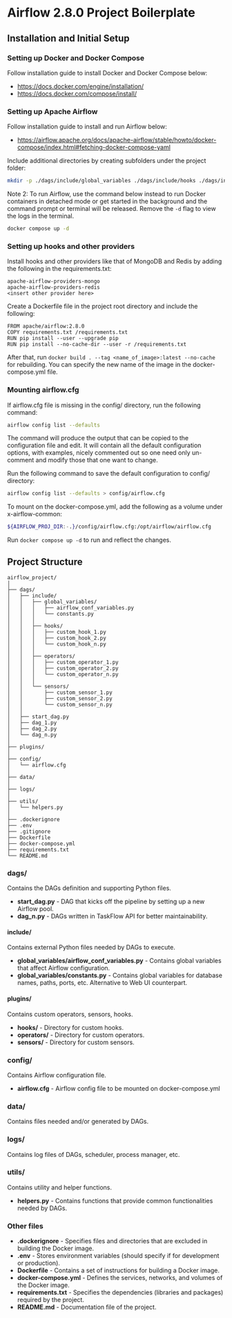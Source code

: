# Airflow 2.8.0 Project Boilerplate

## Installation and Initial Setup

### Setting up Docker and Docker Compose
Follow installation guide to install Docker and Docker Compose below:
- https://docs.docker.com/engine/installation/
- https://docs.docker.com/compose/install/

### Setting up Apache Airflow
Follow installation guide to install and run Airflow below:
- https://airflow.apache.org/docs/apache-airflow/stable/howto/docker-compose/index.html#fetching-docker-compose-yaml

Include additional directories by creating subfolders under the project folder:
```bash
mkdir -p ./dags/include/global_variables ./dags/include/hooks ./dags/include/operators ./dags/include/sensors ./data ./utils
```

Note 2: To run Airflow, use the command below instead to run Docker containers in detached mode or get started in the background and the command prompt or terminal will be released. Remove the ```-d``` flag to view the logs in the terminal.
```bash
docker compose up -d
```

### Setting up hooks and other providers

Install hooks and other providers like that of MongoDB and Redis by adding the following in the requirements.txt:
```
apache-airflow-providers-mongo
apache-airflow-providers-redis
<insert other provider here>
```

Create a Dockerfile file in the project root directory and include the following:
```
FROM apache/airflow:2.8.0
COPY requirements.txt /requirements.txt
RUN pip install --user --upgrade pip
RUN pip install --no-cache-dir --user -r /requirements.txt
```

After that, run ```docker build . --tag <name_of_image>:latest --no-cache``` for rebuilding. You can specify the new name of the image in the docker-compose.yml file.


### Mounting airflow.cfg

If airflow.cfg file is missing in the config/ directory, run the following command:
```bash
airflow config list --defaults
```

The command will produce the output that can be copied to the configuration file and edit. It will contain all the default configuration options, with examples, nicely commented out so one need only un-comment and modify those that one want to change.

Run the following command to save the default configuration to config/ directory:

```bash
airflow config list --defaults > config/airflow.cfg
```

To mount on the docker-compose.yml, add the following as a volume under x-airflow-common:
```bash
${AIRFLOW_PROJ_DIR:-.}/config/airflow.cfg:/opt/airflow/airflow.cfg
```

Run ```docker compose up -d``` to run and reflect the changes.


## Project Structure

```
airflow_project/
│
├── dags/
│   ├── include/
│   │   ├── global_variables/
│   │   │   ├── airflow_conf_variables.py	
│   │   │   └── constants.py
│   │   │
│   │   ├── hooks/
│   │   │   ├── custom_hook_1.py	
│   │   │   ├── custom_hook_2.py	
│   │   │   └── custom_hook_n.py  	
│   │   │
│   │   ├── operators/
│   │   │   ├── custom_operator_1.py	
│   │   │   ├── custom_operator_2.py	
│   │   │   └── custom_operator_n.py  	
│   │   │
│   │   └── sensors/
│   │       ├── custom_sensor_1.py	
│   │       ├── custom_sensor_2.py	
│   │       └── custom_sensor_n.py  	
│   │
│   ├── start_dag.py 
│   ├── dag_1.py		
│   ├── dag_2.py
│   └── dag_n.py
│
├── plugins/
│
├── config/
│   └── airflow.cfg
│
├── data/			
│
├── logs/		
│
├── utils/	
│   └── helpers.py		
│
├── .dockerignore
├── .env
├── .gitignore
├── Dockerfile
├── docker-compose.yml
├── requirements.txt
└── README.md
```

### dags/
Contains the DAGs definition and supporting Python files.

- **start_dag.py** - DAG that kicks off the pipeline by setting up a new Airflow pool.
- **dag_n.py** - DAGs written in TaskFlow API for better maintainability.

#### include/
Contains external Python files needed by DAGs to execute.

- **global_variables/airflow_conf_variables.py** - Contains global variables that affect Airflow configuration.
- **global_variables/constants.py** - Contains global variables for database names, paths, ports, etc. Alternative to Web UI counterpart.

#### plugins/
Contains custom operators, sensors, hooks.

- **hooks/** - Directory for custom hooks.
- **operators/** - Directory for custom operators.
- **sensors/** - Directory for custom sensors.

### config/
Contains Airflow configuration file.

- **airflow.cfg** - Airflow config file to be mounted on docker-compose.yml

### data/
Contains files needed and/or generated by DAGs.

### logs/
Contains log files of DAGs, scheduler, process manager, etc.

### utils/
Contains utility and helper functions.
- **helpers.py** - Contains functions that provide common functionalities needed by DAGs.

### Other files

- **.dockerignore** - Specifies files and directories that are excluded in building the Docker image.
- **.env** - Stores environment variables (should specify if for development or production).
- **Dockerfile** - Contains a set of instructions for building a Docker image.
- **docker-compose.yml** - Defines the services, networks, and volumes of the Docker image.
- **requirements.txt** - Specifies the dependencies (libraries and packages) required by the project.
- **README.md** - Documentation file of the project.

